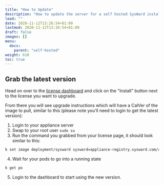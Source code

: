 ```yaml
---
title: "How to Update"
description: "How to update the server for a self hosted SysWard installation"
lead: ""
date: 2020-11-12T13:26:54+01:00
lastmod: 2020-11-12T13:26:54+01:00
draft: false
images: []
menu:
  docs:
    parent: "self-hosted"
weight: 610
toc: true
---
```


## Grab the latest version

Head on over to the [license dashboard](https://appliance.sysward.com/) and click on the "Install" button next to the license you want to upgrade.

From there you will see upgrade instructions which will have a CalVer of the image to pull, similar to this (please note you'll need to login to get the latest version):

1. Login to your appliance server
2. Swap to your root user `sudo su`
3. Run the command you grabbed from your license page, it should look similar to this:

```bash
k set image deployment/sysward sysward=appliance-registry.sysward.com/appliance:2021.05.02.805125918 sysward-cve=appliance-registry.sysward.com/appliance:2021.05.02.805125918
```

4. Wait for your pods to go into a running state

```bash
k get po
```

5. Login to the dashboard to start using the new version.
